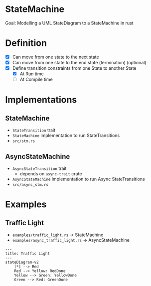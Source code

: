 # StateMachine

Goal: Modelling a UML StateDiagram to a StateMachine in rust

# Definition

- [x] Can move from one state to the next state
- [x] Can move from one state to the end state (termination) (optional)
- [x] Define transition constraints from one State to another State
  - [x] At Run time
  - [ ] At Compile time

# Implementations

## StateMachine

- `StateTransition` trait
- `StateMachine` implementation to run StateTransitions
- `src/stm.rs`

## AsyncStateMachine

- `AsyncStateTransition` trait
  - depends on `async-trait` crate
- `AsyncStateMachine` implementation to run Async StateTransitions
- `src/async_stm.rs`

# Examples

## Traffic Light

- `examples/traffic_light.rs` -> StateMachine
- `examples/async_traffic_light.rs` -> AsyncStateMachine

```mermaid
---
title: Traffic Light
---
stateDiagram-v2
    [*] --> Red
    Red --> Yellow: RedDone
    Yellow --> Green: YellowDone
    Green --> Red: GreenDone
```
